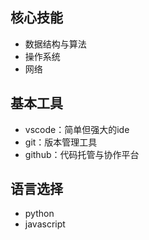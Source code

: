## 核心技能

- 数据结构与算法
- 操作系统
- 网络


## 基本工具

- vscode：简单但强大的ide
- git：版本管理工具
- github：代码托管与协作平台


## 语言选择

- python
- javascript